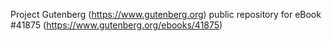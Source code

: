 Project Gutenberg (https://www.gutenberg.org) public repository for eBook #41875 (https://www.gutenberg.org/ebooks/41875)
